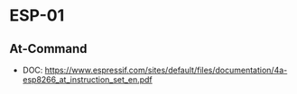 # ESP-01

## At-Command

- DOC: https://www.espressif.com/sites/default/files/documentation/4a-esp8266_at_instruction_set_en.pdf